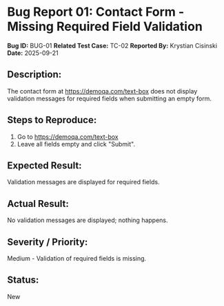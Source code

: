 # Bug Report 01: Contact Form - Missing Required Field Validation

**Bug ID:** BUG-01
**Related Test Case:** TC-02
**Reported By:** Krystian Cisinski
**Date:** 2025-09-21

## Description:
The contact form at https://demoqa.com/text-box does not display validation messages for required fields when submitting an empty form.

## Steps to Reproduce:
1. Go to https://demoqa.com/text-box
2. Leave all fields empty and click "Submit".

## Expected Result:
Validation messages are displayed for required fields.

## Actual Result:
No validation messages are displayed; nothing happens.

## Severity / Priority:
Medium - Validation of required fields is missing.

## Status:
New
